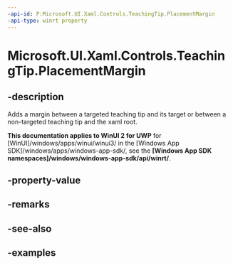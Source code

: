 ```yaml
---
-api-id: P:Microsoft.UI.Xaml.Controls.TeachingTip.PlacementMargin
-api-type: winrt property
---
```


# Microsoft.UI.Xaml.Controls.TeachingTip.PlacementMargin

<!--
public Windows.UI.Xaml.Thickness PlacementMargin { get; set; }
-->

## -description

Adds a margin between a targeted teaching tip and its target or between a non-targeted teaching tip and the xaml root. 

**This documentation applies to WinUI 2 for UWP** for [WinUI]/windows/apps/winui/winui3/ in the [Windows App SDK]/windows/apps/windows-app-sdk/, see the **[Windows App SDK namespaces]/windows/windows-app-sdk/api/winrt/**.

## -property-value

## -remarks

## -see-also

## -examples

